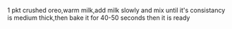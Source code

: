 1 pkt crushed oreo,warm milk,add  milk slowly and mix until it's consistancy is medium thick,then bake it
for 40-50 seconds then it is ready